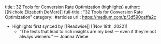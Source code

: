 title:: 32 Tools for Conversion Rate Optimization (highlights)
author:: [[Nichole Elizabeth DeMeré]]
full-title:: "32 Tools for Conversion Rate Optimization"
category:: #articles
url:: https://medium.com/p/3d590ceffa2c

- Highlights first synced by [[Readwise]] [[Nov 18th, 2022]]
	- “The tests that lead to rich insights are my best — even if they’re not always winners.” — Joanna Wiebe